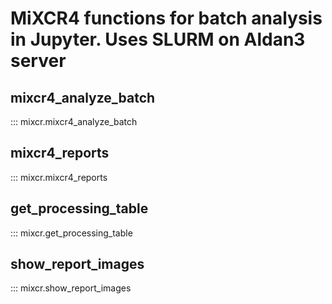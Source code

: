 
# MiXCR4 functions for batch analysis in Jupyter. Uses SLURM on Aldan3 server

## mixcr4_analyze_batch <!-- {docsify-ignore} -->
::: mixcr.mixcr4_analyze_batch <!-- {docsify-ignore} -->

## mixcr4_reports <!-- {docsify-ignore} -->
::: mixcr.mixcr4_reports <!-- {docsify-ignore} -->

## get_processing_table <!-- {docsify-ignore} -->
::: mixcr.get_processing_table <!-- {docsify-ignore} -->

## show_report_images <!-- {docsify-ignore} -->
::: mixcr.show_report_images <!-- {docsify-ignore} -->